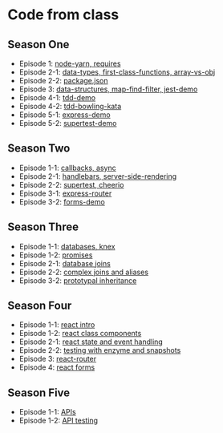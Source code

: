 # Code from class

## Season One
* Episode 1: [node-yarn, requires](S01E01)
* Episode 2-1: [data-types, first-class-functions, array-vs-obj](S01E02-1)
* Episode 2-2: [package.json](S01E02-2)
* Episode 3: [data-structures, map-find-filter, jest-demo](S01E03)
* Episode 4-1: [tdd-demo](S01E04-1)
* Episode 4-2: [tdd-bowling-kata](S01E04-2)
* Episode 5-1: [express-demo](S01E05-1)
* Episode 5-2: [supertest-demo](S01E05-2)

## Season Two
* Episode 1-1: [callbacks, async](S02E01-1)
* Episode 2-1: [handlebars, server-side-rendering](S02E02-1)
* Episode 2-2: [supertest, cheerio](S02E02-2)
* Episode 3-1: [express-router](S02E03-1)
* Episode 3-2: [forms-demo](S02E03-2)

## Season Three
* Episode 1-1: [databases, knex](S03E01-1)
* Episode 1-2: [promises](S03E01-2)
* Episode 2-1: [database joins](S03E02-1)
* Episode 2-2: [complex joins and aliases](S03E02-2)
* Episode 3-2: [prototypal inheritance](S03E03-2)

## Season Four
* Episode 1-1: [react intro](S04E01-1)
* Episode 1-2: [react class components](S04E01-2)
* Episode 2-1: [react state and event handling](S04E02-1)
* Episode 2-2: [testing with enzyme and snapshots](S04E02-2)
* Episode 3: [react-router](S04E03)
* Episode 4: [react forms](S04E04)

## Season Five
* Episode 1-1: [APIs](S05E01-1)
* Episode 1-2: [API testing](S05E01-2)
